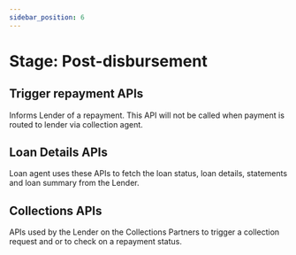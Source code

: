 ```yaml
---
sidebar_position: 6
---
```


# Stage: Post-disbursement

## Trigger repayment APIs
Informs Lender of a repayment. This API will not be called when payment is routed to lender via collection agent.

## Loan Details APIs
Loan agent uses these APIs to fetch the loan status, loan details, statements and loan summary from the Lender.

## Collections APIs
APIs used by the Lender on the Collections Partners to trigger a collection request and or to check on a repayment status.
